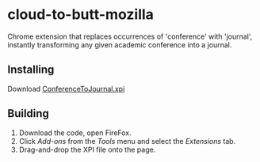 # cloud-to-butt-mozilla

Chrome extension that replaces occurrences of 'conference' with 'journal', instantly transforming any given academic conference into a journal.

## Installing

Download [ConferenceToJournal.xpi](https://github.com/jvilk/conference-to-journal-mozilla/blob/master/ConferenceToJournal.xpi?raw=true)


## Building

1. Download the code, open FireFox.
2. Click *Add-ons* from the *Tools* menu and select the *Extensions* tab.
3. Drag-and-drop the XPI file onto the page.